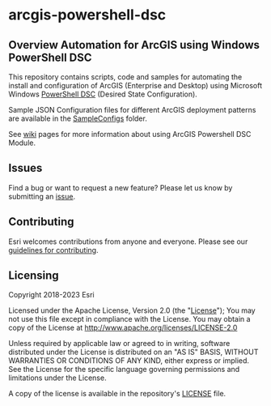 # arcgis-powershell-dsc  

## Overview Automation for ArcGIS using Windows PowerShell DSC
This repository contains scripts, code and samples for automating the install and configuration of ArcGIS (Enterprise and Desktop) using Microsoft Windows [PowerShell DSC](https://docs.microsoft.com/en-us/powershell/scripting/overview?view=powershell-5.1) (Desired State Configuration).

Sample JSON Configuration files for different ArcGIS deployment patterns are available in the [SampleConfigs](SampleConfigs) folder.

See [wiki](https://github.com/Esri/arcgis-powershell-dsc/wiki) pages for more information about using ArcGIS Powershell DSC Module.

## Issues

Find a bug or want to request a new feature?  Please let us know by submitting an [issue](https://github.com/Esri/arcgis-powershell-dsc/issues).

## Contributing

Esri welcomes contributions from anyone and everyone. Please see our [guidelines for contributing](https://github.com/esri/contributing).

Licensing
---------

Copyright 2018-2023 Esri

Licensed under the Apache License, Version 2.0 (the "[License](LICENSE)");
You may not use this file except in compliance with the License.
You may obtain a copy of the License at
   http://www.apache.org/licenses/LICENSE-2.0

Unless required by applicable law or agreed to in writing, software
distributed under the License is distributed on an "AS IS" BASIS,
WITHOUT WARRANTIES OR CONDITIONS OF ANY KIND, either express or implied.
See the License for the specific language governing permissions and
limitations under the License.

A copy of the license is available in the repository's [LICENSE](https://raw.githubusercontent.com/Esri/arcgis-powershell-dsc/master/LICENSE) file.
